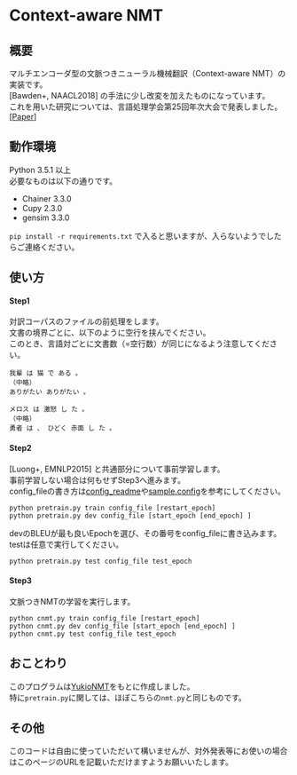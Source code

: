 # Context-aware NMT

## 概要
マルチエンコーダ型の文脈つきニューラル機械翻訳（Context-aware NMT）の実装です。  
[Bawden+, NAACL2018] の手法に少し改変を加えたものになっています。  
これを用いた研究については、言語処理学会第25回年次大会で発表しました。[[Paper](http://www.anlp.jp/proceedings/annual_meeting/2019/pdf_dir/P1-23.pdf)]  

## 動作環境
Python 3.5.1 以上   
必要なものは以下の通りです。
- Chainer 3.3.0
- Cupy 2.3.0
- gensim 3.3.0  

`pip install -r requirements.txt` で入ると思いますが、入らないようでしたらご連絡ください。

## 使い方

#### Step1
対訳コーパスのファイルの前処理をします。  
文書の境界ごとに、以下のように空行を挟んでください。  
このとき、言語対ごとに文書数（=空行数）が同じになるよう注意してください。

```
我輩 は 猫 で ある 。
（中略）
ありがたい ありがたい 。

メロス は 激怒 し た 。
（中略）  
勇者 は 、 ひどく 赤面 し た 。
```

#### Step2
[Luong+, EMNLP2015] と共通部分について事前学習します。  
事前学習しない場合は何もせずStep3へ進みます。  
config_fileの書き方は[config_readme](https://github.com/hargon24/Context_aware_NMT/blob/master/config_readme.md)や[sample.config](https://github.com/hargon24/Context_aware_NMT/blob/master/sample.config)を参考にしてください。  
```
python pretrain.py train config_file [restart_epoch]  
python pretrain.py dev config_file [start_epoch [end_epoch] ]
```
devのBLEUが最も良いEpochを選び、その番号をconfig_fileに書き込みます。  
testは任意で実行してください。
```
python pretrain.py test config_file test_epoch
```

#### Step3
文脈つきNMTの学習を実行します。  

```
python cnmt.py train config_file [restart_epoch] 
python cnmt.py dev config_file [start_epoch [end_epoch] ] 
python cnmt.py test config_file test_epoch  
```

## おことわり
このプログラムは[YukioNMT](https://github.com/yukio326/nmt-chainer)をもとに作成しました。  
特に`pretrain.py`に関しては、ほぼこちらの`nmt.py`と同じものです。  

## その他
このコードは自由に使っていただいて構いませんが、対外発表等にお使いの場合はこのページのURLを記載いただけますようお願いいたします。
